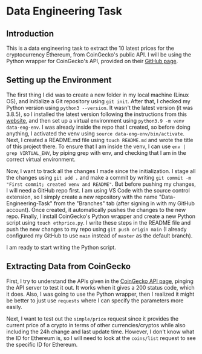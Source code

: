 # Data Engineering Task

## Introduction

This is a data engineering task to extract the 10 latest prices for the cryptocurrency Ethereum, from CoinGecko's public API. I will be using the Python wrapper for CoinGecko's API, provided on their [GitHub page](https://github.com/man-c/pycoingecko).

## Setting up the Environment

The first thing I did was to create a new folder in my local machine (Linux OS), and initialize a Git repository using `git init`. After that, I checked my Python version using `python3 --version`. It wasn't the latest version (it was 3.8.5), so I installed the latest version following the instructions from this [website](https://linuxize.com/post/how-to-install-python-3-9-on-ubuntu-20-04/), and then set up a virtual environment using `python3.9 -m venv data-eng-env`. I was already inside the repo that I created, so before doing anything, I activated the venv using `source data-eng-env/bin/activate`. Next, I created a README.md file using `touch README.md` and wrote the title of this project there. To ensure that I am inside the venv, I can use `env | grep VIRTUAL_ENV`, by piping grep with env, and checking that I am in the correct virtual environment.

Now, I want to track all the changes I made since the initialization. I stage all the changes using `git add .` and make a commit by writing `git commit -m "First commit; created venv and README"`. But before pushing my changes, I will need a GitHub repo first. I am using VS Code with the source control extension, so I simply create a new repository with the name "Data-Engineering-Task" from the "Branches" tab (after signing in with my GitHub account). Once created, it automatically pushes the changes to the new repo. Finally, I install CoinGecko's Python wrapper and create a new Python script using `touch ethprice.py`. I write these steps in the README file and push the new changes to my repo using `git push origin main` (I already configured my GitHub to use `main` instead of `master` as the default branch).

I am ready to start writing the Python script.

## Extracting Data from CoinGecko

First, I try to understand the APIs given in the [CoinGecko API page](https://www.coingecko.com/api/documentations/v3), pinging the API server to test it out. It works when it gives a 200 status code, which it does. Also, I was going to use the Python wrapper, then I realized it might be better to just use `requests` where I can specify the parameters more easily.

Next, I want to test out the `simple/price` request since it provides the current price of a crypto in terms of other currencies/cryptos while also including the 24h change and last update time. However, I don't know what the ID for Ethereum is, so I will need to look at the `coins/list` request to see the specific ID for Ethereum. 